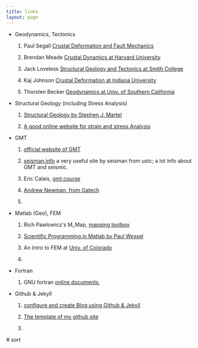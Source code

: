 ```yaml
---
title: links
layout: page
---
```


+ Geodynamics, Tectonics
	1.	Paul Segall [Crustal Deformation and Fault Mechanics](https://pangea.stanford.edu/research/CDFM/paul/)
	
	2.	Brendan Meade [Crustal Dynamics at Harvard University](http://summit.fas.harvard.edu/)
	
	3.	Jack Loveless [Structural Geology and Tectonics at Smith College ](http://www.science.smith.edu/~jloveless/Home.html)
	
	4.	Kaj Johnson [Crustal Deformation at Indiana University](http://pages.iu.edu/~kajjohns/)
	
	5.	Thorsten Becker [Geodynamics at Univ. of Southern California](http://geodynamics.usc.edu/~becker/main.html)

+ Structural Geology (including Stress Analysis)

	1.	[Structural Geology by Stephen J. Martel](http://www.soest.hawaii.edu/martel/Courses/GG303/)
	
	2.  [A good online website for strain and stress Analysis](http://www.efunda.com/formulae/solid_mechanics/mat_mechanics/calc_principal_stress.cfm)
	

+ GMT

	1.	[official website of GMT](http://www.soest.hawaii.edu/gmt/)

	2.	[seisman.info](http://seisman.info/)
	 a very useful site by seisman from ustc;
	 a lot info about GMT and seismic.

	3.	Eric Calais, [gmt course](http://web.ics.purdue.edu/~ecalais/teaching/)

	4.	[Andrew Newman, from Gatech](http://geophysics.eas.gatech.edu/anewman/classes/Intro_GMT/)

	5.

+ Matlab (Geo), FEM

	1.	Rich Pawlowicz's M_Map, [mapping toolbox](http://www.eos.ubc.ca/~rich/map.html)

	2.  [Scientific Programming in Matlab by Paul Wessel](http://www.soest.hawaii.edu/pwessel/courses/gg250.html)
	
	3.  An Intro to FEM at [Univ. of Colorado](http://www.colorado.edu/engineering/cas/courses.d/IFEM.d/)
	
	4.

+ Fortran

	1.	GNU fortran [online documents,](https://gcc.gnu.org/onlinedocs/gfortran/)
	
	
+ Github & Jekyll   

	1.	[configure and create Blog using Github & Jekyll](http://yansu.org/2014/02/12/how-to-deploy-a-blog-on-github-by-jekyll.html)

	2. 	[The template of my github site](http://lhzhang.com)
	
	3.
 

*# sort*
